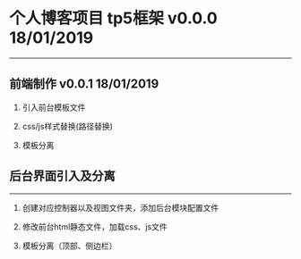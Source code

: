 # 个人博客项目 tp5框架 v0.0.0 18/01/2019
---
## 前端制作 v0.0.1 18/01/2019

1. 引入前台模板文件

2. css/js样式替换(路径替换)

3. 模板分离

## 后台界面引入及分离
---
1. 创建对应控制器以及视图文件夹，添加后台模块配置文件

2. 修改前台html静态文件，加载css、js文件

3. 模板分离（顶部、侧边栏）